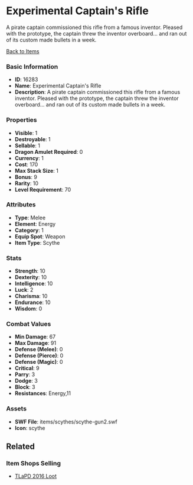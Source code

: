 # Experimental Captain's Rifle

A pirate captain commissioned this rifle from a famous inventor. Pleased with the prototype, the captain threw the inventor overboard... and ran out of its custom made bullets in a week.

[Back to Items](../items.md)

### Basic Information

- **ID**: 16283
- **Name**: Experimental Captain&#039;s Rifle
- **Description**: A pirate captain commissioned this rifle from a famous inventor. Pleased with the prototype, the captain threw the inventor overboard... and ran out of its custom made bullets in a week.

### Properties

- **Visible**: 1
- **Destroyable**: 1
- **Sellable**: 1
- **Dragon Amulet Required**: 0
- **Currency**: 1
- **Cost**: 170
- **Max Stack Size**: 1
- **Bonus**: 9
- **Rarity**: 10
- **Level Requirement**: 70

### Attributes

- **Type**: Melee
- **Element**: Energy
- **Category**: 1
- **Equip Spot**: Weapon
- **Item Type**: Scythe

### Stats

- **Strength**: 10
- **Dexterity**: 10
- **Intelligence**: 10
- **Luck**: 2
- **Charisma**: 10
- **Endurance**: 10
- **Wisdom**: 0

### Combat Values

- **Min Damage**: 67
- **Max Damage**: 91
- **Defense (Melee)**: 0
- **Defense (Pierce)**: 0
- **Defense (Magic)**: 0
- **Critical**: 9
- **Parry**: 3
- **Dodge**: 3
- **Block**: 3
- **Resistances**: Energy,11

### Assets

- **SWF File**: items/scythes/scythe-gun2.swf
- **Icon**: scythe

## Related

### Item Shops Selling

- [TLaPD 2016 Loot](../item-shops/512-tlapd-2016-loot.md)

